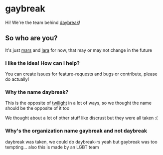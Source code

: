 # gaybreak

Hi! We're the team behind [daybreak](https://github.com/gaybreak/daybreak)!

## So who are you?

It's just [mars](https://github.com/bulletsabbath) and [lara](https://github.com/laralove143)
for now, that may or may not change in the future

### I like the idea! How can I help?

You can create issues for feature-requests and bugs or contribute, please do actually!

### Why the name daybreak?

This is the opposite of [twilight](https://github.com/twilight-rs/twilight) in a
lot of ways, so we thought the name should be the opposite of it too

We thought about a lot of other stuff like discrust but they were all taken :(

### Why's the organization name gaybreak and not daybreak

daybreak was taken, we could do daybreak-rs yeah but gaybreak was too tempting... also this is made by an LGBT team
